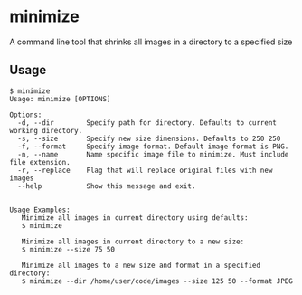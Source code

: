 # minimize
A command line tool that shrinks all images in a directory to a specified size

Usage
-------

    $ minimize
    Usage: minimize [OPTIONS]

    Options:
      -d, --dir        Specify path for directory. Defaults to current working directory.
      -s, --size       Specify new size dimensions. Defaults to 250 250
      -f, --format     Specify image format. Default image format is PNG.
      -n, --name       Name specific image file to minimize. Must include file extension.
      -r, --replace    Flag that will replace original files with new images
      --help           Show this message and exit.


    Usage Examples:
       Minimize all images in current directory using defaults:
       $ minimize

       Minimize all images in current directory to a new size:
       $ minimize --size 75 50

       Minimize all images to a new size and format in a specified directory:
       $ minimize --dir /home/user/code/images --size 125 50 --format JPEG
